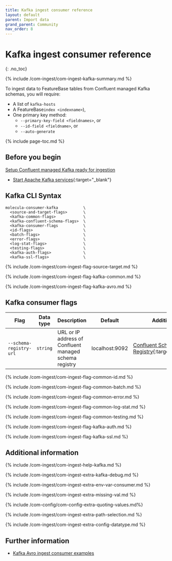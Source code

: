 ```yaml
---
title: Kafka ingest consumer reference
layout: default
parent: Import data
grand_parent: Community
nav_order: 8
---
```


# Kafka ingest consumer reference
{: .no_toc}

{% include /com-ingest/com-ingest-kafka-summary.md %}

To ingest data to FeatureBase tables from Confluent managed Kafka schemas, you will require:
* A list of `kafka-hosts`
* A FeatureBase`index <indexname>`),
* One primary key method:
  * `--primary-key-field <fieldnames>`, or
  * `--id-field <fieldname>`, or
  * `--auto-generate`

{% include page-toc.md %}

## Before you begin

 [Setup Confluent managed Kafka ready for ingestion](/docs/community/com-ingest/com-ingest-source-kafka-avro)
* [Start Apache Kafka services](https://kafka.apache.org/quickstart){:target="_blank"}

## Kafka CLI Syntax

```
molecula-consumer-kafka           \
  <source-and-target-flags>       \
  <kafka-common-flags>            \
  <kafka-confluent-schema-flags>  \
  <kafka-consumer-flags           \
  <id-flags>                      \
  <batch-flags>                   \
  <error-flags>                   \
  <log-stat-flags>                \
  <testing-flags>                 \
  <kafka-auth-flags>              \
  <kafka-ssl-flags>               \
```

{% include /com-ingest/com-ingest-flag-source-target.md %}

{% include /com-ingest/com-ingest-flag-kafka-common.md %}

{% include /com-ingest/com-ingest-flag-kafka-avro.md %}

## Kafka consumer flags

| Flag | Data type | Description | Default | Additional |
|---|---|---|---|---|
| `--schema-registry-url` | `string` | URL or IP address of Confluent managed schema registry | localhost:9092 | [Confluent Schema Registry](https://docs.confluent.io/platform/current/schema-registry/index.html){:target="_blank"} |

{% include /com-ingest/com-ingest-flag-common-id.md %}

{% include /com-ingest/com-ingest-flag-common-batch.md %}

{% include /com-ingest/com-ingest-flag-common-error.md %}

{% include /com-ingest/com-ingest-flag-common-log-stat.md %}

{% include /com-ingest/com-ingest-flag-common-testing.md %}

{% include /com-ingest/com-ingest-flag-kafka-auth.md %}

{% include /com-ingest/com-ingest-flag-kafka-ssl.md %}

## Additional information

{% include /com-ingest/com-ingest-help-kafka.md %}

{% include /com-ingest/com-ingest-extra-kafka-debug.md %}

{% include /com-ingest/com-ingest-extra-env-var-consumer.md %}

{% include /com-ingest/com-ingest-extra-missing-val.md %}

{% include /com-config/com-config-extra-quoting-values.md%}

{% include /com-ingest/com-ingest-extra-path-selection.md %}

{% include /com-ingest/com-ingest-extra-config-datatype.md %}

## Further information

* [Kafka Avro ingest consumer examples](/docs/community/com-ingest/com-ingest-example-kafka-avro)
